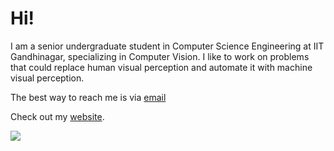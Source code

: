 

# Hi!

I am a senior undergraduate student in Computer Science Engineering at IIT Gandhinagar, specializing in Computer Vision. I like to work on problems that could replace human visual perception and automate it with machine visual perception.

The best way to reach me is via <a href="mailto:vp.shivasan@iitgn.ac.in">email</a>&nbsp;&nbsp;

Check out my  <a href="https://shiva-sankaran.github.io">website</a>.

![](https://komarev.com/ghpvc/?username=Shiva-sankaran&color=red)
